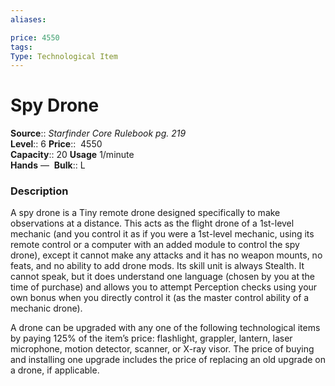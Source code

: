 ```yaml
---
aliases: 

price: 4550
tags: 
Type: Technological Item
---
```


# Spy Drone

**Source**:: _Starfinder Core Rulebook pg. 219_  
**Level**:: 6
**Price**::  4550  
**Capacity**:: 20 **Usage** 1/minute  
**Hands** — 
**Bulk**:: L

### Description

A spy drone is a Tiny remote drone designed specifically to make observations at a distance. This acts as the flight drone of a 1st-level mechanic (and you control it as if you were a 1st-level mechanic, using its remote control or a computer with an added module to control the spy drone), except it cannot make any attacks and it has no weapon mounts, no feats, and no ability to add drone mods. Its skill unit is always Stealth. It cannot speak, but it does understand one language (chosen by you at the time of purchase) and allows you to attempt Perception checks using your own bonus when you directly control it (as the master control ability of a mechanic drone).  
  
A drone can be upgraded with any one of the following technological items by paying 125% of the item’s price: flashlight, grappler, lantern, laser microphone, motion detector, scanner, or X-ray visor. The price of buying and installing one upgrade includes the price of replacing an old upgrade on a drone, if applicable.
